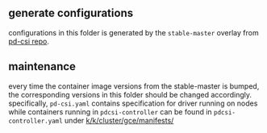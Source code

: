 ## generate configurations
configurations in this folder is generated by the `stable-master` overlay from [pd-csi repo](https://github.com/kubernetes-sigs/gcp-compute-persistent-disk-csi-driver/tree/master/deploy/kubernetes/overlays/stable-master).

## maintenance
every time the container image versions from the stable-master is bumped, the corresponding versions in this folder should be changed accordingly. specifically, `pd-csi.yaml` contains specification for driver running on nodes while containers running in `pdcsi-controller` can be found in `pdcsi-controller.yaml` under [k/k/cluster/gce/manifests/](https://github.com/kubernetes/kubernetes/tree/master/cluster/gce/manifests)